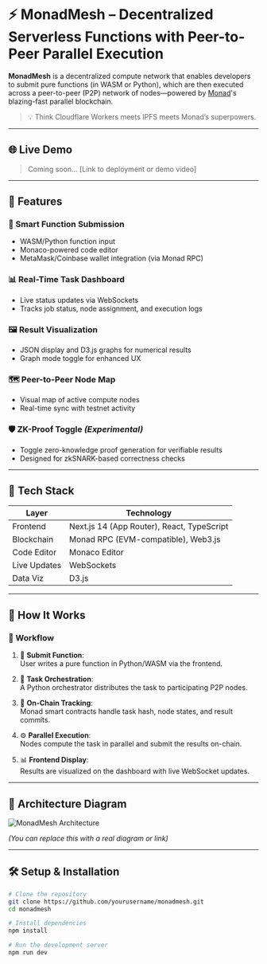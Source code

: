 # ⚡ MonadMesh – Decentralized Serverless Functions with Peer-to-Peer Parallel Execution

**MonadMesh** is a decentralized compute network that enables developers to submit pure functions (in WASM or Python), which are then executed across a peer-to-peer (P2P) network of nodes—powered by [Monad](https://monad.xyz)'s blazing-fast parallel blockchain.

> 💡 Think Cloudflare Workers meets IPFS meets Monad’s superpowers.

---

## 🌐 Live Demo

> Coming soon… [Link to deployment or demo video]

---

## 📌 Features

### 🧠 Smart Function Submission
- WASM/Python function input
- Monaco-powered code editor
- MetaMask/Coinbase wallet integration (via Monad RPC)

### 📊 Real-Time Task Dashboard
- Live status updates via WebSockets
- Tracks job status, node assignment, and execution logs

### 🖼️ Result Visualization
- JSON display and D3.js graphs for numerical results
- Graph mode toggle for enhanced UX

### 🗺️ Peer-to-Peer Node Map
- Visual map of active compute nodes
- Real-time sync with testnet activity

### 🛡️ ZK-Proof Toggle *(Experimental)*
- Toggle zero-knowledge proof generation for verifiable results
- Designed for zkSNARK-based correctness checks

---

## 🧰 Tech Stack

| Layer           | Technology                                |
|----------------|--------------------------------------------|
| Frontend       | Next.js 14 (App Router), React, TypeScript |
| Blockchain     | Monad RPC (EVM-compatible), Web3.js        |
| Code Editor    | Monaco Editor                              |
| Live Updates   | WebSockets                                 |
| Data Viz       | D3.js                                      |

---

## 🧪 How It Works

### 🔁 Workflow

1. 📝 **Submit Function**:  
   User writes a pure function in Python/WASM via the frontend.

2. 🧠 **Task Orchestration**:  
   A Python orchestrator distributes the task to participating P2P nodes.

3. 🔗 **On-Chain Tracking**:  
   Monad smart contracts handle task hash, node states, and result commits.

4. ⚙️ **Parallel Execution**:  
   Nodes compute the task in parallel and submit the results on-chain.

5. 📊 **Frontend Display**:  
   Results are visualized on the dashboard with live WebSocket updates.

---

## 🧱 Architecture Diagram

![MonadMesh Architecture](https://your-diagram-url.com)

*(You can replace this with a real diagram or link)*

---

## 🛠️ Setup & Installation

```bash
# Clone the repository
git clone https://github.com/yourusername/monadmesh.git
cd monadmesh

# Install dependencies
npm install

# Run the development server
npm run dev
```
